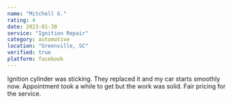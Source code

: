 ```yaml
---
name: "Mitchell G."
rating: 4
date: 2023-01-30
service: "Ignition Repair"
category: automotive
location: "Greenville, SC"
verified: true
platform: facebook
---
```


Ignition cylinder was sticking. They replaced it and my car starts smoothly now. Appointment took a while to get but the work was solid. Fair pricing for the service.
